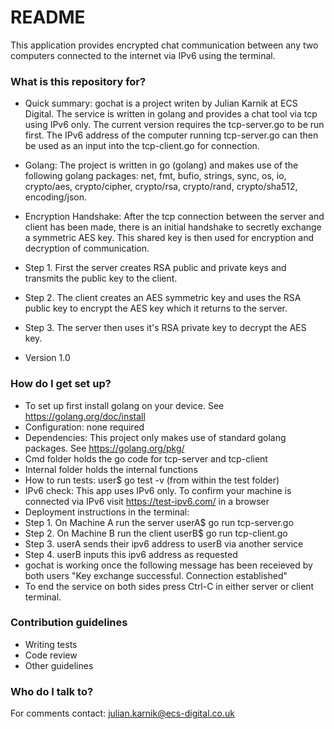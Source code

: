 # README #

This application provides encrypted chat communication between any two computers connected to the internet via IPv6 using the terminal. 

### What is this repository for? ###

* Quick summary: gochat is a project writen by Julian Karnik at ECS Digital. The service is written in golang and provides a chat tool via tcp using IPv6 only. The current version requires the tcp-server.go to be run first. The IPv6 address of the computer running tcp-server.go can then be used as an input into the tcp-client.go for connection.

* Golang: The project is written in go (golang) and makes use of the following golang packages: net, fmt, bufio, strings, sync, os, io, crypto/aes, crypto/cipher, crypto/rsa, crypto/rand, crypto/sha512, encoding/json.

* Encryption Handshake: After the tcp connection between the server and client has been made, there is an initial handshake to secretly exchange a symmetric AES key. This shared key is then used for encryption and decryption of communication.
* Step 1. First the server creates RSA public and private keys and transmits the public key to the client. 
* Step 2. The client creates an AES symmetric key and uses the RSA public key to encrypt the AES key which it returns to the server.
* Step 3. The server then uses it's RSA private key to decrypt the AES key.

* Version 1.0

### How do I get set up? ###

* To set up first install golang on your device. See https://golang.org/doc/install
* Configuration: none required
* Dependencies: This project only makes use of standard golang packages. See https://golang.org/pkg/
* Cmd folder holds the go code for tcp-server and tcp-client
* Internal folder holds the internal functions
* How to run tests: user$ go test -v (from within the test folder)
* IPv6 check: This app uses IPv6 only. To confirm your machine is connected via IPv6 visit https://test-ipv6.com/ in a browser
* Deployment instructions in the terminal:
* Step 1. On Machine A run the server userA$ go run tcp-server.go
* Step 2. On Machine B run the client userB$ go run tcp-client.go
* Step 3. userA sends their ipv6 address to userB via another service
* Step 4. userB inputs this ipv6 address as requested
* gochat is working once the following message has been receieved by both users "Key exchange successful. Connection established"
* To end the service on both sides press Ctrl-C in either server or client terminal.

### Contribution guidelines ###

* Writing tests
* Code review
* Other guidelines

### Who do I talk to? ###

For comments contact: julian.karnik@ecs-digital.co.uk
